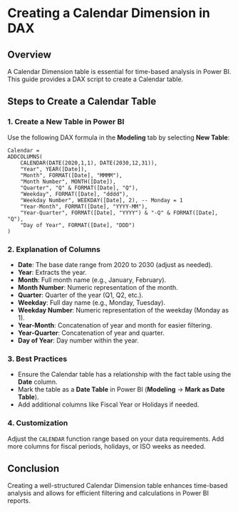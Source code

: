 # Creating a Calendar Dimension in DAX

## Overview
A Calendar Dimension table is essential for time-based analysis in Power BI. This guide provides a DAX script to create a Calendar table.

## Steps to Create a Calendar Table

### 1. Create a New Table in Power BI
Use the following DAX formula in the **Modeling** tab by selecting **New Table**:

```DAX
Calendar =
ADDCOLUMNS(
    CALENDAR(DATE(2020,1,1), DATE(2030,12,31)),
    "Year", YEAR([Date]),
    "Month", FORMAT([Date], "MMMM"),
    "Month Number", MONTH([Date]),
    "Quarter", "Q" & FORMAT([Date], "Q"),
    "Weekday", FORMAT([Date], "dddd"),
    "Weekday Number", WEEKDAY([Date], 2), -- Monday = 1
    "Year-Month", FORMAT([Date], "YYYY-MM"),
    "Year-Quarter", FORMAT([Date], "YYYY") & "-Q" & FORMAT([Date], "Q"),
    "Day of Year", FORMAT([Date], "DDD")
)
```

### 2. Explanation of Columns
- **Date**: The base date range from 2020 to 2030 (adjust as needed).
- **Year**: Extracts the year.
- **Month**: Full month name (e.g., January, February).
- **Month Number**: Numeric representation of the month.
- **Quarter**: Quarter of the year (Q1, Q2, etc.).
- **Weekday**: Full day name (e.g., Monday, Tuesday).
- **Weekday Number**: Numeric representation of the weekday (Monday as 1).
- **Year-Month**: Concatenation of year and month for easier filtering.
- **Year-Quarter**: Concatenation of year and quarter.
- **Day of Year**: Day number within the year.

### 3. Best Practices
- Ensure the Calendar table has a relationship with the fact table using the **Date** column.
- Mark the table as a **Date Table** in Power BI (**Modeling** → **Mark as Date Table**).
- Add additional columns like Fiscal Year or Holidays if needed.

### 4. Customization
Adjust the `CALENDAR` function range based on your data requirements. Add more columns for fiscal periods, holidays, or ISO weeks as needed.

## Conclusion
Creating a well-structured Calendar Dimension table enhances time-based analysis and allows for efficient filtering and calculations in Power BI reports.

